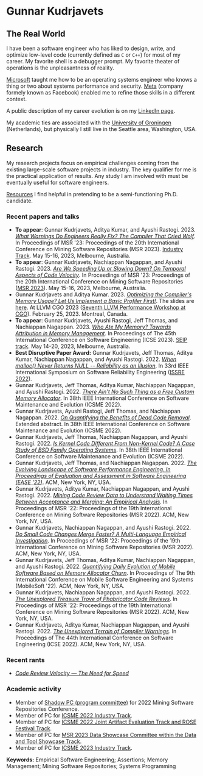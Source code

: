 # Gunnar Kudrjavets

## The Real World
I have been a software engineer who has liked to design, write, and
optimize low-level code (currently defined as `C` or `C++`) for most
of my career.
My favorite shell is a debugger prompt.
My favorite theater of operations is the unpleasantness of reality.

[Microsoft](https://www.microsoft.com/en-us/) taught me how to be an
operating systems engineer who knows a thing or two about systems
performance and security.
[Meta](https://www.meta.com/) (company formely known as Facebook) enabled
me to refine those skills in a different context.

A public description of my career evolution is on my
[LinkedIn page](https://www.linkedin.com/in/gunnarku/).

My academic ties are associated with the [University of Groningen](https://www.cs.rug.nl/search/) (Netherlands),
but physically I still live in the Seattle area, Washington, USA.

## Research
My research projects focus on empirical challenges coming from
the existing large-scale software projects in industry.
The key qualifier for me is the practical application of results.
Any study I am involved with must be eventually useful for software engineers.

[Resources](resources.md) I find helpful in pretending to be a semi-functioning Ph.D. candidate.

### Recent papers and talks

- **To appear**: Gunnar Kudrjavets, Aditya Kumar, and Ayushi Rastogi. 2023. *[What Warnings Do Engineers Really Fix? The Compiler That Cried Wolf](preprints/What_Warnings_Do_Engineers_Really_Fix.pdf)*. In Proceedings of MSR '23: Proceedings of the 20th International Conference on Mining Software Repositories (MSR 2023). [Industry Track](https://conf.researchr.org/track/msr-2023/msr-2023-industry-track). May 15-16, 2023, Melbourne, Australia.
- **To appear**: Gunnar Kudrjavets, Nachiappan Nagappan, and Ayushi Rastogi. 2023. *[Are We Speeding Up or Slowing Down? On Temporal Aspects of Code Velocity](https://arxiv.org/abs/2303.04293)*. In Proceedings of MSR '23: Proceedings of the 20th International Conference on Mining Software Repositories ([MSR 2023](https://conf.researchr.org/track/msr-2023/msr-2023-technical-papers)). May 15-16, 2023, Melbourne, Australia.
- Gunnar Kudrjavets and Aditya Kumar. 2023. *[Optimizing the Compiler's Memory Usage? Let Us Implement a Basic Profiler First!](preprints/llvm-cgo-2023.pdf)*. The slides are [here](preprints/LLVM-CGO-2023-slides.pdf). At LLVM CGO 2023 ([Seventh LLVM Performance Workshop at CGO](https://llvm.org/devmtg/2023-02-25/)). February 25, 2023. Montreal, Canada.
- **To appear**: Gunnar Kudrjavets, Ayushi Rastogi, Jeff Thomas, and Nachiappan Nagappan. 2023. *[Who Ate My Memory? Towards Attribution in Memory Management](https://arxiv.org/abs/2212.11866)*. In Proceedings of The 45th International Conference on Software Engineering (ICSE 2023). [SEIP track](https://conf.researchr.org/track/icse-2023/icse-2023-SEIP). May 14-20, 2023, Melbourne, Australia.
- **Best Disruptive Paper Award:** Gunnar Kudrjavets, Jeff Thomas, Aditya Kumar, Nachiappan Nagappan, and Ayushi Rastogi. 2022. *[When malloc() Never Returns NULL -- Reliability as an Illusion](https://arxiv.org/abs/2208.08484)*. In 33rd IEEE International Symposium on Software Reliability Engineering ([ISSRE 2022](https://issre2022.github.io/)).
- Gunnar Kudrjavets, Jeff Thomas, Aditya Kumar, Nachiappan Nagappan, and Ayushi Rastogi. 2022. *[There Ain’t No Such Thing as a
Free Custom Memory Allocator](https://arxiv.org/abs/2206.11728)*. In 38th IEEE International Conference on Software Maintenance and Evolution (ICSME 2022).
- Gunnar Kudrjavets, Ayushi Rastogi, Jeff Thomas, and Nachiappan Nagappan. 2022. *[On Quantifying the Benefits of Dead Code Removal](https://hal.archives-ouvertes.fr/hal-03704335)*. Extended abstract. In 38th IEEE International Conference on Software Maintenance and Evolution (ICSME 2022).
- Gunnar Kudrjavets, Jeff Thomas, Nachiappan Nagappan, and Ayushi Rastogi. 2022. *[Is Kernel Code Different From Non-Kernel Code? A Case Study of BSD Family Operating Systems](https://arxiv.org/abs/2206.05616)*. In 38th IEEE International Conference on Software Maintenance and Evolution (ICSME 2022).
- Gunnar Kudrjavets, Jeff Thomas, and Nachiappan Nagappan. 2022. *[The Evolving Landscape of Software Performance Engineering. In Proceedings of Evaluation and Assessment in Software Engineering (EASE '22)](https://arxiv.org/abs/2205.02950)*. ACM, New York, NY, USA.
- Gunnar Kudrjavets, Aditya Kumar, Nachiappan Nagappan, and Ayushi Rastogi. 2022. *[Mining Code Review Data to Understand Waiting Times Between Acceptance and Merging: An Empirical Analysis](https://arxiv.org/abs/2203.05048)*. In Proceedings of MSR '22: Proceedings of the 19th International Conference on Mining Software Repositories (MSR 2022). ACM, New York, NY, USA.
- Gunnar Kudrjavets, Nachiappan Nagappan, and Ayushi Rastogi. 2022. *[Do Small Code Changes Merge Faster? A Multi-Language Empirical Investigation](https://arxiv.org/abs/2203.05045)*. In Proceedings of MSR '22: Proceedings of the 19th International Conference on Mining Software Repositories (MSR 2022). ACM, New York, NY, USA.
- Gunnar Kudrjavets, Jeff Thomas, Aditya Kumar, Nachiappan Nagappan, and Ayushi Rastogi. 2022. *[Quantifying Daily Evolution of Mobile Software Based on Memory Allocator Churn](https://arxiv.org/abs/2203.04394)*. In Proceedings of The 9th International Conference on Mobile Software Engineering and Systems (MobileSoft '22). ACM, New York, NY, USA.
- Gunnar Kudrjavets, Nachiappan Nagappan, and Ayushi Rastogi. 2022. *[The Unexplored Treasure Trove of Phabricator Code Reviews](http://arxiv.org/abs/2203.07473)*. In Proceedings of MSR '22: Proceedings of the 19th International Conference on Mining Software Repositories (MSR 2022). ACM, New York, NY, USA.
- Gunnar Kudrjavets, Aditya Kumar, Nachiappan Nagappan, and Ayushi Rastogi. 2022. *[The Unexplored Terrain of Compiler Warnings](https://arxiv.org/abs/2201.10599)*. In Proceedings of The 44th International Conference on Software Engineering (ICSE 2022). ACM, New York, NY, USA.

### Recent rants

- *[Code Review Velocity — The Need for Speed](https://medium.com/@gunnarku/205bd10dd787)*

### Academic activity

- Member of [Shadow PC (program committee)](https://conf.researchr.org/track/msr-2022/msr-2022-shadow-pc) for 2022 Mining Software Repositories Conference.
- Member of PC for [ICSME 2022 Industry Track](https://cyprusconferences.org/icsme2022/call-for-industry-track/).
- Member of PC for [ICSME 2022 Joint Artifact Evaluation Track and ROSE Festival Track](https://cyprusconferences.org/icsme2022/call-for-joint-artifact-evaluation-track-and-rose-festival-track/).
- Member of PC for [MSR 2023 Data Showcase Committee within the Data and Tool Showcase Track](https://conf.researchr.org/track/msr-2023/msr-2023-data-showcase).
- Member of PC for [ICSME 2023 Industry Track](https://conf.researchr.org/track/icsme-2023/icsme-2023-industry-track).

**Keywords:** Empirical Software Engineering; Assertions; Memory Management; Mining Software Repositories; Systems Programming
